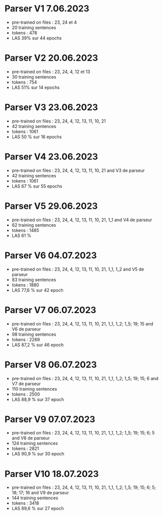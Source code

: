 # Parser V1 7.06.2023
* pre-trained on files : 23, 24 et 4 
* 20 training sentences
* tokens : 478 
* LAS 39% sur 44 epochs

# Parser V2 20.06.2023
* pre-trained on files : 23, 24, 4, 12 et 13
* 30 training sentences
* tokens : 754
 * LAS 51% sur 14 epochs
 
# Parser V3 23.06.2023
* pre-trained on files : 23, 24, 4, 12, 13, 11, 10, 21
* 42 training sentences
* tokens : 1061
 * LAS 50 % sur 16 epochs
 
# Parser V4 23.06.2023
* pre-trained on files : 23, 24, 4, 12, 13, 11, 10, 21 and V3 de parseur
* 42 training sentences
* tokens : 1061
 * LAS 67 % sur 55 epochs
 
# Parser V5 29.06.2023
* pre-trained on files : 23, 24, 4, 12, 13, 11, 10, 21, 1_1 and V4 de parseur
* 62 training sentences
* tokens : 1485
 * LAS 61 %
 
# Parser V6 04.07.2023
* pre-trained on files : 23, 24, 4, 12, 13, 11, 10, 21, 1_1, 1_2 and V5 de parseur
* 83 training sentences
* tokens : 1880
 * LAS 77,6 % sur 42 epoch
 
# Parser V7 06.07.2023
* pre-trained on files : 23, 24, 4, 12, 13, 11, 10, 21, 1_1, 1_2; 1_5; 19; 15 and V6 de parseur
* 98 training sentences
* tokens : 2289
 * LAS 87,2 % sur 46 epoch
 
# Parser V8 06.07.2023
* pre-trained on files : 23, 24, 4, 12, 13, 11, 10, 21, 1_1, 1_2; 1_5; 19; 15; 6 and V7 de parseur
* 110 training sentences
* tokens : 2500 
 * LAS 88,9 % sur 37 epoch
 
# Parser V9 07.07.2023
* pre-trained on files : 23, 24, 4, 12, 13, 11, 10, 21, 1_1, 1_2; 1_5; 19; 15; 6; 5 and V8 de parseur
* 124 training sentences
* tokens :  2821
 * LAS 90,9 % sur 30 epoch
 
# Parser V10 18.07.2023
* pre-trained on files : 23, 24, 4, 12, 13, 11, 10, 21, 1_1, 1_2; 1_5; 19; 15; 6; 5; 18; 17; 16 and V9 de parseur
* 144 training sentences
* tokens : 3418  
 * LAS 89,6 % sur 27 epoch